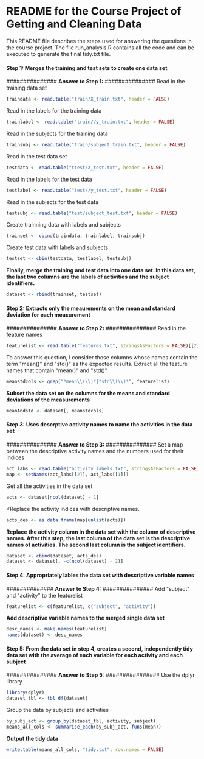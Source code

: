 
# README for the Course Project of Getting and Cleaning Data

This README file describes the steps used for answering the questions in the course project. The file run_analysis.R contains all the code and can be executed to generate the final tidy.txt file.

#### Step 1: Merges the training and test sets to create one data set
############### <b>Answer to Step 1:</b> ###############
Read in the training data set
```r
traindata <- read.table("train/X_train.txt", header = FALSE)
```

Read in the labels for the training  data
```r
trainlabel <- read.table("train//y_train.txt", header = FALSE)
```

Read in the subjects for the training data
```r
trainsubj <- read.table("train/subject_train.txt", header = FALSE)
```

Read in the test data set
```r
testdata <- read.table("ttest/X_test.txt", header = FALSE)
```

Read in the labels for the test  data
```r
testlabel <- read.table("test//y_test.txt", header = FALSE)
```

Read in the subjects for the test data
```r
testsubj <- read.table("test/subject_test.txt", header = FALSE)
```

Create trainning data with labels and subjects
```r
trainset <- cbind(traindata, trainlabel, trainsubj)
```

Create test data with labels and subjects
```r
testset <- cbin(testdata, testlabel, testsubj)
```

<b>Finally, merge the training and test data into one data set. In this data set, the last two columns are the labels of activities and the subject identifiers. </b>
```r
dataset <- rbind(trainset, testset)
```

#### Step 2: Extracts only the meaurements on the mean and standard deviation for each measurement
############### <b>Answer to Step 2:</b> ###############
Read in the feature names
```r
featurelist <- read.table("features.txt", stringsAsFactors = FALSE)[[2]]
```

To answer this question, I consider those columns whose names contain the term "mean()" and "std()" as the expected results. Extract all the feature names that contain "mean()" and "std()"
```r
meanstdcols <- grep("*mean\\(\\)*|*std\\(\\)*", featurelist)
```

<b>Subset the data set on the columns for the means and standard deviations of the measurements</b>
```r
meanAndstd <- dataset[, meanstdcols]
```


#### Step 3: Uses descrptive activity names to name the activities in the data set
############### <b>Answer to Step 3:</b> ###############
Set a map between the descriptive activity names and the numbers used for their indices
```r
act_labs <- read.table("activity_labels.txt", stringsAsFactors = FALSE)
map <- setNames(act_labs[[2]], act_labs[[1]])
```

Get all the activities in the data set
```r
acts <- dataset[ncol(dataset) - 1]
```

<Replace the activity indices with descriptive names. 
```r
acts_des <- as.data.frame(map[unlist(acts)])
```

<b>Replace the activity column in the data set with the column of descriptive names. After this step, the last column of the data set is the descriptive names of activities. The second last column is the subject identifiers. </b>
```r
dataset <- cbind(dataset, acts_des)
dataset <- dataset[, -c(ncol(dataset) - 2)]
```


#### Step 4: Appropriately lables the data set with descriptive variable names
############## <b>Answer to Step 4:</b> ###############
Add "subject" and "activity" to the featurelist
```r
featurelist <- c(featurelist, c("subject", "activity"))
```

<b>Add descriptive variable names to the merged single data set</b>
```r
desc_names <- make.names(featurelist)
names(dataset) <- desc_names
```


#### Step 5: From the data set in step 4, creates a second, independently tidy data set with the average of each variable for each activity and each subject
############### <b>Answer to Step 5:</b> ################
Use the dplyr library
```r
library(dplyr)
dataset_tbl <- tbl_df(dataset)
```

Group the data by subjects and activities
```r
by_subj_act <- group_by(dataset_tbl, activity, subject)
means_all_cols <- summarise_each(by_subj_act, funs(mean))
```

<b>Output the tidy data</b>
```r
write.table(means_all_cols, "tidy.txt", row.names = FALSE)
```
